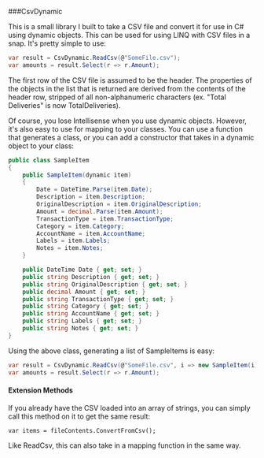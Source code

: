 ###CsvDynamic

This is a small library I built to take a CSV file and convert it for use in C# using dynamic objects. This can
be used for using LINQ with CSV files in a snap. It's pretty simple to use:

```c#
var result = CsvDynamic.ReadCsv(@"SomeFile.csv");
var amounts = result.Select(r => r.Amount);
```

The first row of the CSV file is assumed to be the header. The properties of the objects in the list that is 
returned are derived from the contents of the header row, stripped of all non-alphanumeric characters (ex. "Total Deliveries"
is now TotalDeliveries).

Of course, you lose Intellisense when you use dynamic objects. However, it's also easy to use for mapping to your classes. 
You can use a function that generates a class, or you can add a constructor that takes in a dynamic object to your class:

```c#
public class SampleItem
{
    public SampleItem(dynamic item)
    {
        Date = DateTime.Parse(item.Date);
        Description = item.Description;
        OriginalDescription = item.OriginalDescription;
        Amount = decimal.Parse(item.Amount);
        TransactionType = item.TransactionType;
        Category = item.Category;
        AccountName = item.AccountName;
        Labels = item.Labels;
        Notes = item.Notes;
    }

    public DateTime Date { get; set; }
    public string Description { get; set; }
    public string OriginalDescription { get; set; }
    public decimal Amount { get; set; }
    public string TransactionType { get; set; }
    public string Category { get; set; }
    public string AccountName { get; set; }
    public string Labels { get; set; }
    public string Notes { get; set; }
}
```

Using the above class, generating a list of SampleItems is easy:

```c#
var result = CsvDynamic.ReadCsv(@"SomeFile.csv", i => new SampleItem(i));
var amounts = result.Select(r => r.Amount);
```

#### Extension Methods

If you already have the CSV loaded into an array of strings, you can simply call this method on it to get the same result:

	var items = fileContents.ConvertFromCsv();

Like ReadCsv, this can also take in a mapping function in the same way.